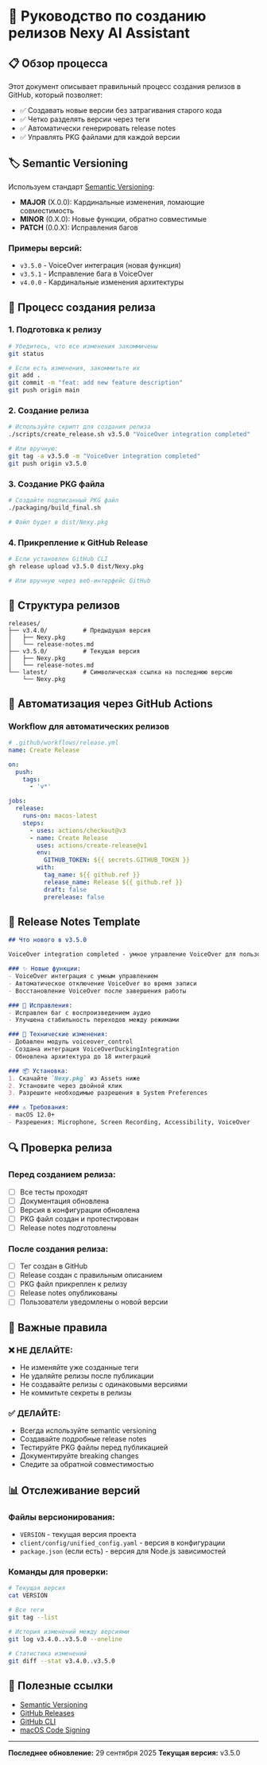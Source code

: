 # 🚀 Руководство по созданию релизов Nexy AI Assistant

## 📋 Обзор процесса

Этот документ описывает правильный процесс создания релизов в GitHub, который позволяет:
- ✅ Создавать новые версии без затрагивания старого кода
- ✅ Четко разделять версии через теги
- ✅ Автоматически генерировать release notes
- ✅ Управлять PKG файлами для каждой версии

## 🏷️ Semantic Versioning

Используем стандарт [Semantic Versioning](https://semver.org/):
- **MAJOR** (X.0.0): Кардинальные изменения, ломающие совместимость
- **MINOR** (0.X.0): Новые функции, обратно совместимые
- **PATCH** (0.0.X): Исправления багов

### Примеры версий:
- `v3.5.0` - VoiceOver интеграция (новая функция)
- `v3.5.1` - Исправление бага в VoiceOver
- `v4.0.0` - Кардинальные изменения архитектуры

## 🔄 Процесс создания релиза

### 1. Подготовка к релизу

```bash
# Убедитесь, что все изменения закоммичены
git status

# Если есть изменения, закоммитьте их
git add .
git commit -m "feat: add new feature description"
git push origin main
```

### 2. Создание релиза

```bash
# Используйте скрипт для создания релиза
./scripts/create_release.sh v3.5.0 "VoiceOver integration completed"

# Или вручную:
git tag -a v3.5.0 -m "VoiceOver integration completed"
git push origin v3.5.0
```

### 3. Создание PKG файла

```bash
# Создайте подписанный PKG файл
./packaging/build_final.sh

# Файл будет в dist/Nexy.pkg
```

### 4. Прикрепление к GitHub Release

```bash
# Если установлен GitHub CLI
gh release upload v3.5.0 dist/Nexy.pkg

# Или вручную через веб-интерфейс GitHub
```

## 📁 Структура релизов

```
releases/
├── v3.4.0/          # Предыдущая версия
│   ├── Nexy.pkg
│   └── release-notes.md
├── v3.5.0/          # Текущая версия
│   ├── Nexy.pkg
│   └── release-notes.md
└── latest/          # Символическая ссылка на последнюю версию
    └── Nexy.pkg
```

## 🎯 Автоматизация через GitHub Actions

### Workflow для автоматических релизов

```yaml
# .github/workflows/release.yml
name: Create Release

on:
  push:
    tags:
      - 'v*'

jobs:
  release:
    runs-on: macos-latest
    steps:
      - uses: actions/checkout@v3
      - name: Create Release
        uses: actions/create-release@v1
        env:
          GITHUB_TOKEN: ${{ secrets.GITHUB_TOKEN }}
        with:
          tag_name: ${{ github.ref }}
          release_name: Release ${{ github.ref }}
          draft: false
          prerelease: false
```

## 📝 Release Notes Template

```markdown
## Что нового в v3.5.0

VoiceOver integration completed - умное управление VoiceOver для пользователей с нарушениями зрения.

### ✨ Новые функции:
- VoiceOver интеграция с умным управлением
- Автоматическое отключение VoiceOver во время записи
- Восстановление VoiceOver после завершения работы

### 🐛 Исправления:
- Исправлен баг с воспроизведением аудио
- Улучшена стабильность переходов между режимами

### 🔧 Технические изменения:
- Добавлен модуль voiceover_control
- Создана интеграция VoiceOverDuckingIntegration
- Обновлена архитектура до 18 интеграций

### 📦 Установка:
1. Скачайте `Nexy.pkg` из Assets ниже
2. Установите через двойной клик
3. Разрешите необходимые разрешения в System Preferences

### ⚠️ Требования:
- macOS 12.0+
- Разрешения: Microphone, Screen Recording, Accessibility, VoiceOver
```

## 🔍 Проверка релиза

### Перед созданием релиза:
- [ ] Все тесты проходят
- [ ] Документация обновлена
- [ ] Версия в конфигурации обновлена
- [ ] PKG файл создан и протестирован
- [ ] Release notes подготовлены

### После создания релиза:
- [ ] Тег создан в GitHub
- [ ] Release создан с правильным описанием
- [ ] PKG файл прикреплен к релизу
- [ ] Release notes опубликованы
- [ ] Пользователи уведомлены о новой версии

## 🚨 Важные правила

### ❌ НЕ ДЕЛАЙТЕ:
- Не изменяйте уже созданные теги
- Не удаляйте релизы после публикации
- Не создавайте релизы с одинаковыми версиями
- Не коммитьте секреты в релизы

### ✅ ДЕЛАЙТЕ:
- Всегда используйте semantic versioning
- Создавайте подробные release notes
- Тестируйте PKG файлы перед публикацией
- Документируйте breaking changes
- Следите за обратной совместимостью

## 📊 Отслеживание версий

### Файлы версионирования:
- `VERSION` - текущая версия проекта
- `client/config/unified_config.yaml` - версия в конфигурации
- `package.json` (если есть) - версия для Node.js зависимостей

### Команды для проверки:
```bash
# Текущая версия
cat VERSION

# Все теги
git tag --list

# История изменений между версиями
git log v3.4.0..v3.5.0 --oneline

# Статистика изменений
git diff --stat v3.4.0..v3.5.0
```

## 🔗 Полезные ссылки

- [Semantic Versioning](https://semver.org/)
- [GitHub Releases](https://docs.github.com/en/repositories/releasing-projects-on-github)
- [GitHub CLI](https://cli.github.com/)
- [macOS Code Signing](https://developer.apple.com/documentation/security/notarizing_macos_software_before_distribution)

---

**Последнее обновление:** 29 сентября 2025
**Текущая версия:** v3.5.0
